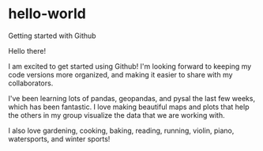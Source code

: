 # hello-world
Getting started with Github

Hello there!

I am excited to get started using Github!  I'm looking forward to keeping my code versions more organized, and making it easier to share with my collaborators.  

I've been learning lots of pandas, geopandas, and pysal the last few weeks, which has been fantastic.  I love making beautiful maps and plots that help the others in my group visualize the data that we are working with.

I also love gardening, cooking, baking, reading, running, violin, piano, watersports, and winter sports!
